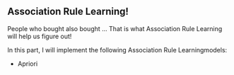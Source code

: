 ##  Association Rule Learning!

People who bought also bought ... That is what Association Rule Learning will help us figure out!

In this part, I will implement the following Association Rule Learningmodels:

- Apriori
